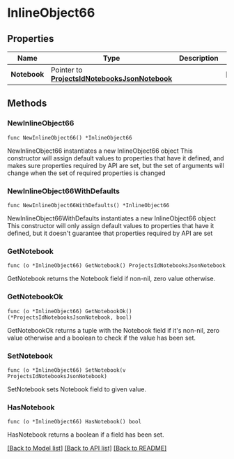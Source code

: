 # InlineObject66

## Properties

Name | Type | Description | Notes
------------ | ------------- | ------------- | -------------
**Notebook** | Pointer to [**ProjectsIdNotebooksJsonNotebook**](_projects__id__notebooks_json_notebook.md) |  | [optional] 

## Methods

### NewInlineObject66

`func NewInlineObject66() *InlineObject66`

NewInlineObject66 instantiates a new InlineObject66 object
This constructor will assign default values to properties that have it defined,
and makes sure properties required by API are set, but the set of arguments
will change when the set of required properties is changed

### NewInlineObject66WithDefaults

`func NewInlineObject66WithDefaults() *InlineObject66`

NewInlineObject66WithDefaults instantiates a new InlineObject66 object
This constructor will only assign default values to properties that have it defined,
but it doesn't guarantee that properties required by API are set

### GetNotebook

`func (o *InlineObject66) GetNotebook() ProjectsIdNotebooksJsonNotebook`

GetNotebook returns the Notebook field if non-nil, zero value otherwise.

### GetNotebookOk

`func (o *InlineObject66) GetNotebookOk() (*ProjectsIdNotebooksJsonNotebook, bool)`

GetNotebookOk returns a tuple with the Notebook field if it's non-nil, zero value otherwise
and a boolean to check if the value has been set.

### SetNotebook

`func (o *InlineObject66) SetNotebook(v ProjectsIdNotebooksJsonNotebook)`

SetNotebook sets Notebook field to given value.

### HasNotebook

`func (o *InlineObject66) HasNotebook() bool`

HasNotebook returns a boolean if a field has been set.


[[Back to Model list]](../README.md#documentation-for-models) [[Back to API list]](../README.md#documentation-for-api-endpoints) [[Back to README]](../README.md)


